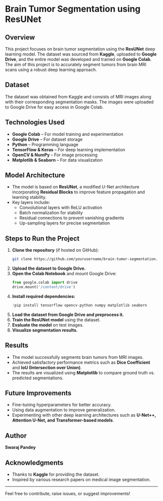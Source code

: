 # Brain Tumor Segmentation using ResUNet

## Overview
This project focuses on brain tumor segmentation using the **ResUNet** deep learning model. The dataset was sourced from **Kaggle**, uploaded to **Google Drive**, and the entire model was developed and trained on **Google Colab**. The aim of this project is to accurately segment tumors from brain MRI scans using a robust deep learning approach.

## Dataset
The dataset was obtained from Kaggle and consists of MRI images along with their corresponding segmentation masks. The images were uploaded to Google Drive for easy access in Google Colab.

## Technologies Used
- **Google Colab** – For model training and experimentation
- **Google Drive** – For dataset storage
- **Python** – Programming language
- **TensorFlow & Keras** – For deep learning implementation
- **OpenCV & NumPy** – For image processing
- **Matplotlib & Seaborn** – For data visualization

## Model Architecture
- The model is based on **ResUNet**, a modified U-Net architecture incorporating **Residual Blocks** to improve feature propagation and learning stability.
- Key layers include:
  - Convolutional layers with ReLU activation
  - Batch normalization for stability
  - Residual connections to prevent vanishing gradients
  - Up-sampling layers for precise segmentation

## Steps to Run the Project
1. **Clone the repository** (if hosted on GitHub):
   ```bash
   git clone https://github.com/yourusername/brain-tumor-segmentation.git
   ```
2. **Upload the dataset to Google Drive.**
3. **Open the Colab Notebook** and mount Google Drive:
   ```python
   from google.colab import drive
   drive.mount('/content/drive')
   ```
4. **Install required dependencies:**
   ```python
   !pip install tensorflow opencv-python numpy matplotlib seaborn
   ```
5. **Load the dataset from Google Drive and preprocess it.**
6. **Train the ResUNet model** using the dataset.
7. **Evaluate the model** on test images.
8. **Visualize segmentation results.**

## Results
- The model successfully segments brain tumors from MRI images.
- Achieved satisfactory performance metrics such as **Dice Coefficient** and **IoU (Intersection over Union)**.
- The results are visualized using **Matplotlib** to compare ground truth vs. predicted segmentations.

## Future Improvements
- Fine-tuning hyperparameters for better accuracy.
- Using data augmentation to improve generalization.
- Experimenting with other deep learning architectures such as **U-Net++, Attention U-Net, and Transformer-based models**.

## Author
**Swaraj Pandey**

## Acknowledgments
- Thanks to **Kaggle** for providing the dataset.
- Inspired by various research papers on medical image segmentation.

---
Feel free to contribute, raise issues, or suggest improvements!

